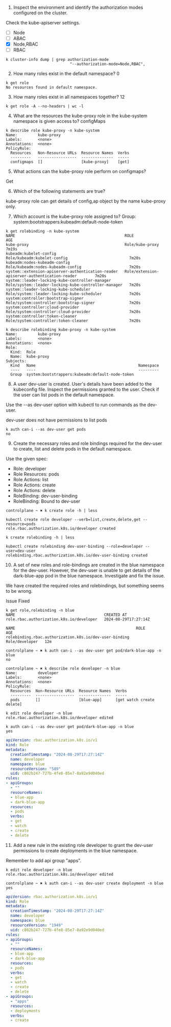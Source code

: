 1. Inspect the environment and identify the authorization modes configured on the cluster.

Check the kube-apiserver settings.

- [ ] Node
- [ ] ABAC
- [x] Node,RBAC
- [ ] RBAC

```shell
k cluster-info dump | grep authorization-mode
                            "--authorization-mode=Node,RBAC",
```

2. How many roles exist in the default namespace?
0

```shell
k get role
No resources found in default namespace.
```

3. How many roles exist in all namespaces together?
12

```shell
k get role -A --no-headers | wc -l
```

4. What are the resources the kube-proxy role in the kube-system namespace is given access to?
configMaps

```shell
k describe role kube-proxy -n kube-system
Name:         kube-proxy
Labels:       <none>
Annotations:  <none>
PolicyRule:
  Resources   Non-Resource URLs  Resource Names  Verbs
  ---------   -----------------  --------------  -----
  configmaps  []                 [kube-proxy]    [get]
```

5. What actions can the kube-proxy role perform on configmaps?

Get

6. Which of the following statements are true?

kube-proxy role can get details of config,ap object by the name kube-proxy only.

7. Which account is the kube-proxy role assigned to?
Group: system:bootstrappers:kubeadm:default-node-token

```shell
k get rolebinding -n kube-system
NAME                                                ROLE                                                  AGE
kube-proxy                                          Role/kube-proxy                                       7m19s
kubeadm:kubelet-config                              Role/kubeadm:kubelet-config                           7m20s
kubeadm:nodes-kubeadm-config                        Role/kubeadm:nodes-kubeadm-config                     7m20s
system::extension-apiserver-authentication-reader   Role/extension-apiserver-authentication-reader        7m20s
system::leader-locking-kube-controller-manager      Role/system::leader-locking-kube-controller-manager   7m20s
system::leader-locking-kube-scheduler               Role/system::leader-locking-kube-scheduler            7m20s
system:controller:bootstrap-signer                  Role/system:controller:bootstrap-signer               7m20s
system:controller:cloud-provider                    Role/system:controller:cloud-provider                 7m20s
system:controller:token-cleaner                     Role/system:controller:token-cleaner                  7m20s

k describe rolebinding kube-proxy -n kube-system
Name:         kube-proxy
Labels:       <none>
Annotations:  <none>
Role:
  Kind:  Role
  Name:  kube-proxy
Subjects:
  Kind   Name                                             Namespace
  ----   ----                                             ---------
  Group  system:bootstrappers:kubeadm:default-node-token  
```


8. A user dev-user is created. User's details have been added to the kubeconfig file. Inspect the permissions granted to the user. Check if the user can list pods in the default namespace.

Use the --as dev-user option with kubectl to run commands as the dev-user.

dev-user does not have permissions to list pods

```shell
k auth can-i --as dev-user get pods
no
```

9. Create the necessary roles and role bindings required for the dev-user to create, list and delete pods in the default namespace.


Use the given spec:

- Role: developer
- Role Resources: pods
- Role Actions: list
- Role Actions: create
- Role Actions: delete
- RoleBinding: dev-user-binding
- RoleBinding: Bound to dev-user

```shell
controlplane ~ ✖ k create role -h | less

kubectl create role developer --verb=list,create,delete,get --resource=pods
role.rbac.authorization.k8s.io/developer created

k create rolebinding -h | less

kubectl create rolebinding dev-user-binding --role=developer --user=dev-user
rolebinding.rbac.authorization.k8s.io/dev-user-binding created
```

10. A set of new roles and role-bindings are created in the blue namespace for the dev-user. However, the dev-user is unable to get details of the dark-blue-app pod in the blue namespace. Investigate and fix the issue.


We have created the required roles and rolebindings, but something seems to be wrong.

Issue Fixed

```shell
k get role,rolebinding -n blue
NAME                                       CREATED AT
role.rbac.authorization.k8s.io/developer   2024-08-29T17:27:14Z

NAME                                                     ROLE             AGE
rolebinding.rbac.authorization.k8s.io/dev-user-binding   Role/developer   12m

controlplane ~ ✖ k auth can-i --as dev-user get pod/dark-blue-app -n blue
no

controlplane ~ ✖ k describe role developer -n blue
Name:         developer
Labels:       <none>
Annotations:  <none>
PolicyRule:
  Resources  Non-Resource URLs  Resource Names  Verbs
  ---------  -----------------  --------------  -----
  pods       []                 [blue-app]      [get watch create delete]

k edit role developer -n blue
role.rbac.authorization.k8s.io/developer edited

k auth can-i --as dev-user get pod/dark-blue-app -n blue
yes
```

```yaml
apiVersion: rbac.authorization.k8s.io/v1
kind: Role
metadata:
  creationTimestamp: "2024-08-29T17:27:14Z"
  name: developer
  namespace: blue
  resourceVersion: "589"
  uid: c802b247-727b-4fe8-85e7-8a92e9d040ed
rules:
- apiGroups:
  - ""
  resourceNames:
  - blue-app
  - dark-blue-app
  resources:
  - pods
  verbs:
  - get
  - watch
  - create
  - delete
```

11. Add a new rule in the existing role developer to grant the dev-user permissions to create deployments in the blue namespace.

Remember to add api group "apps".

```shell
k edit role developer -n blue
role.rbac.authorization.k8s.io/developer edited

controlplane ~ ✖ k auth can-i --as dev-user create deployment -n blue
yes
```

```yaml
apiVersion: rbac.authorization.k8s.io/v1
kind: Role
metadata:
  creationTimestamp: "2024-08-29T17:27:14Z"
  name: developer
  namespace: blue
  resourceVersion: "1949"
  uid: c802b247-727b-4fe8-85e7-8a92e9d040ed
rules:
- apiGroups:
  - ""
  resourceNames:
  - blue-app
  - dark-blue-app
  resources:
  - pods
  verbs:
  - get
  - watch
  - create
  - delete
- apiGroups:
  - "apps"
  resources:
  - deployments
  verbs:
  - create
```
